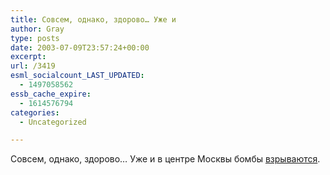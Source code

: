 ```yaml
---
title: Совсем, однако, здорово… Уже и
author: Gray
type: posts
date: 2003-07-09T23:57:24+00:00
excerpt:
url: /3419
esml_socialcount_LAST_UPDATED:
  - 1497058562
essb_cache_expire:
  - 1614576794
categories:
  - Uncategorized

---
```








Совсем, однако, здорово&#8230; Уже и в центре Москвы бомбы <a href="http://news.yandex.ru/yandsearch?cl4url=www.rian.ru/rian/intro.cfm%3fnws_id%3d405204" target="_blank">взрываются</a>.